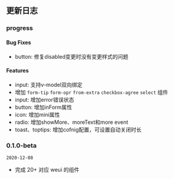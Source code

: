 ## 更新日志

### progress

#### Bug Fixes

- button: 修复disabled变更时没有变更样式的问题

#### Features

- input: 支持v-model双向绑定
- 增加 `form-tip` `form-opr` `from-extra` `checkbox-agree` `select` 组件
- input: 增加error错误状态
- button: 增加inForm属性
- icon: 增加mini属性
- radio: 增加showMore、moreText和more event
- toast、toptips: 增加cofnig配置，可设置自动关闭时长

### 0.1.0-beta

`2020-12-08`

- 完成 20+ 对应 weui 的组件
